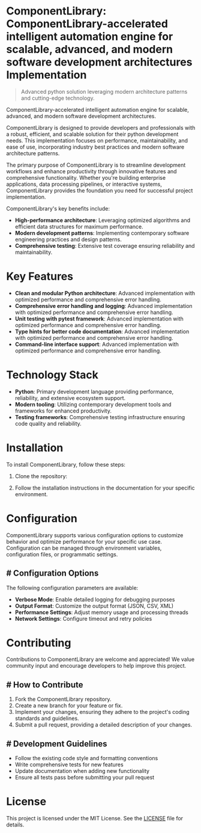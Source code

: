 <!-- fallback_ComponentLibrary_20250810070943_53394 -->

# ComponentLibrary: ComponentLibrary-accelerated intelligent automation engine for scalable, advanced, and modern software development architectures Implementation
> Advanced python solution leveraging modern architecture patterns and cutting-edge technology.

ComponentLibrary-accelerated intelligent automation engine for scalable, advanced, and modern software development architectures.

ComponentLibrary is designed to provide developers and professionals with a robust, efficient, and scalable solution for their python development needs. This implementation focuses on performance, maintainability, and ease of use, incorporating industry best practices and modern software architecture patterns.

The primary purpose of ComponentLibrary is to streamline development workflows and enhance productivity through innovative features and comprehensive functionality. Whether you're building enterprise applications, data processing pipelines, or interactive systems, ComponentLibrary provides the foundation you need for successful project implementation.

ComponentLibrary's key benefits include:

* **High-performance architecture**: Leveraging optimized algorithms and efficient data structures for maximum performance.
* **Modern development patterns**: Implementing contemporary software engineering practices and design patterns.
* **Comprehensive testing**: Extensive test coverage ensuring reliability and maintainability.

# Key Features

* **Clean and modular Python architecture**: Advanced implementation with optimized performance and comprehensive error handling.
* **Comprehensive error handling and logging**: Advanced implementation with optimized performance and comprehensive error handling.
* **Unit testing with pytest framework**: Advanced implementation with optimized performance and comprehensive error handling.
* **Type hints for better code documentation**: Advanced implementation with optimized performance and comprehensive error handling.
* **Command-line interface support**: Advanced implementation with optimized performance and comprehensive error handling.

# Technology Stack

* **Python**: Primary development language providing performance, reliability, and extensive ecosystem support.
* **Modern tooling**: Utilizing contemporary development tools and frameworks for enhanced productivity.
* **Testing frameworks**: Comprehensive testing infrastructure ensuring code quality and reliability.

# Installation

To install ComponentLibrary, follow these steps:

1. Clone the repository:


2. Follow the installation instructions in the documentation for your specific environment.

# Configuration

ComponentLibrary supports various configuration options to customize behavior and optimize performance for your specific use case. Configuration can be managed through environment variables, configuration files, or programmatic settings.

## # Configuration Options

The following configuration parameters are available:

* **Verbose Mode**: Enable detailed logging for debugging purposes
* **Output Format**: Customize the output format (JSON, CSV, XML)
* **Performance Settings**: Adjust memory usage and processing threads
* **Network Settings**: Configure timeout and retry policies

# Contributing

Contributions to ComponentLibrary are welcome and appreciated! We value community input and encourage developers to help improve this project.

## # How to Contribute

1. Fork the ComponentLibrary repository.
2. Create a new branch for your feature or fix.
3. Implement your changes, ensuring they adhere to the project's coding standards and guidelines.
4. Submit a pull request, providing a detailed description of your changes.

## # Development Guidelines

* Follow the existing code style and formatting conventions
* Write comprehensive tests for new features
* Update documentation when adding new functionality
* Ensure all tests pass before submitting your pull request

# License

This project is licensed under the MIT License. See the [LICENSE](https://github.com/laurindoisaac/ComponentLibrary/blob/main/LICENSE) file for details.
